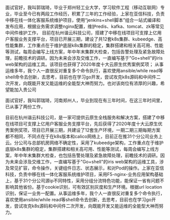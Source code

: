 面试官好，我叫郭瑞琦，毕业于郑州轻工业大学，学习软件工程（移动互联网）专业，毕业至今已有两段工作经历，积累了三年的工作经验，上家在亚信科技，负责中移在线一体化客服系统维护项目，使用“jenkins+shell脚本”组合一站式编译和发布应用，根据业务需求调整nginx配置，维护redis、kafka、tomcat、zk等常见中间件维护工作，
目前在杭州谐云科技公司，搭建了中移在线项目可支撑上亿用户客服业务支撑平台，项目已开展三期，建设了共12套k8s集群、kubeedge、高性能集群，工作重点在于维护底层k8s集群的稳定，集群搭建和相关高可用、性能等测试，每周会编写上线方案，年中年末集群大检查，包括告警处理及紧急故障处理，前瞻技术的调研。因为未来会涉及交维工作，一直编写基于"Go+shell"的iris web架构的运维工具。该项目也获得了2020年度十大云原生优秀案例奖项；
从事运维多年，我个人一直很反对重复多个命令执行，喜欢使用ansible/while read等shell命令去创新，去思考，目前也在学习go开发，尝试攻克k8s源码和中间件二次开发，向既能开发又能运维的全能型大神而努力。也对该岗位有浓厚的兴趣，希望能加入贵公司







面试官好，我叫郭瑞琦，河南郑州人，毕业到现在有三年时间，在这三年时间里，已从事了两份工作，

目前在杭州谐云科技公司，是一家可提供云原生全栈服务和解决方案，搭建了中移在线项目可支撑上亿用户客服业务支撑平台，先后获得了2020年度十大云原生优秀案例奖项，项目已开展三期，共建设了12套生产环境，一期二期三期每期方案都不相同，不同点在于在k8s版本和calico网络上，目前正在推31个分公司业务上云。分公司与总部机房网络不确定性，采用了kubeedge架构，工作重点在于维护底层k8s集群的稳定，集群搭建和相关高可用、性能等测试，每周会编写上线方案，年中年末集群大检查，也包括告警处理及紧急故障处理，前瞻技术的调研。因为未来会涉及交维工作，一直编写基于"Go+shell"的iris web架构的运维工具，涉及常见扩容，命令操作，关键组件日志、状态展示，和对Pod的操作。上家在亚信科技，负责中移在线一体化客服系统维护项目，采用F5-nginx-业务应用架构基础上，基于31个分公司源ip不同特性，采用分组分流特色功能，能保证一省有问题不影响其他省份。基于cookie识别，可有效区别灰度和生产环境。根据url location识别，保证一业务一配置。从事运维多年，我个人一直很反对重复多个命令执行，喜欢使用ansible/while read等shell命令去创新，去思考，目前也在学习go开发，尝试攻克k8s源码和中间件二次开发，向既能开发又能运维的全能型大神而努力。